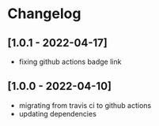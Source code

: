# Changelog

## [1.0.1 - 2022-04-17]

- fixing github actions badge link

## [1.0.0 - 2022-04-10]

- migrating from travis ci to github actions
- updating dependencies
